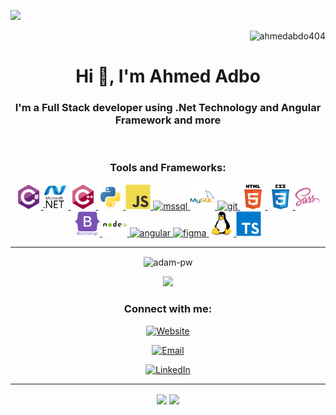 <!-- Cover -->
![](https://github.com/halfrost/halfrost/blob/master/icons/header_.png)
<!-- about -->
<p align="right"> <img src="https://komarev.com/ghpvc/?username=ahmedabdo404&label=Profile%20views&color=0e75b6&style=flat" alt="ahmedabdo404" /> </p>
<h1 align="center">Hi 👋, I'm Ahmed Adbo</h1>
<h3 align="center">I'm a Full Stack developer using .Net Technology and Angular Framework and more</h3>

<br>
<!-- Tools and Frameworks -->
<h3 align="center">Tools and Frameworks:</h3>
<div align="center">
  <a href="https://www.w3schools.com/cs/" target="_blank" rel="noreferrer"> <img src="https://raw.githubusercontent.com/devicons/devicon/master/icons/csharp/csharp-original.svg" alt="csharp" width="40" height="40"/> </a>
  <a href="https://dotnet.microsoft.com/" target="_blank" rel="noreferrer"> <img src="https://raw.githubusercontent.com/devicons/devicon/master/icons/dot-net/dot-net-original-wordmark.svg" alt="dotnet" width="40" height="40"/> </a>
  <a href="https://www.w3schools.com/cpp/" target="_blank" rel="noreferrer"> <img src="https://raw.githubusercontent.com/devicons/devicon/master/icons/cplusplus/cplusplus-original.svg" alt="cplusplus" width="40" height="40"/> </a>
  <a href="https://www.python.org" target="_blank" rel="noreferrer"> <img src="https://raw.githubusercontent.com/devicons/devicon/master/icons/python/python-original.svg" alt="python" width="40" height="40"/> </a>
  <a href="https://developer.mozilla.org/en-US/docs/Web/JavaScript" target="_blank" rel="noreferrer"> <img src="https://raw.githubusercontent.com/devicons/devicon/master/icons/javascript/javascript-original.svg" alt="javascript" width="40" height="40"/> </a>
  <a href="https://www.microsoft.com/en-us/sql-server" target="_blank" rel="noreferrer"> <img src="https://www.svgrepo.com/show/303229/microsoft-sql-server-logo.svg" alt="mssql" width="40" height="40"/> </a>
  <a href="https://www.mysql.com/" target="_blank" rel="noreferrer"> <img src="https://raw.githubusercontent.com/devicons/devicon/master/icons/mysql/mysql-original-wordmark.svg" alt="mysql" width="40" height="40"/> </a>
  <a href="https://git-scm.com/" target="_blank" rel="noreferrer"> <img src="https://www.vectorlogo.zone/logos/git-scm/git-scm-icon.svg" alt="git" width="40" height="40"/> </a>
  <a href="https://www.w3.org/html/" target="_blank" rel="noreferrer"> <img src="https://raw.githubusercontent.com/devicons/devicon/master/icons/html5/html5-original-wordmark.svg" alt="html5" width="40" height="40"/> </a>
  <a href="https://www.w3schools.com/css/" target="_blank" rel="noreferrer"> <img src="https://raw.githubusercontent.com/devicons/devicon/master/icons/css3/css3-original-wordmark.svg" alt="css3" width="40" height="40"/> </a>
  <a href="https://sass-lang.com" target="_blank" rel="noreferrer"> <img src="https://raw.githubusercontent.com/devicons/devicon/master/icons/sass/sass-original.svg" alt="sass" width="40" height="40"/> </a>
  <a href="https://getbootstrap.com" target="_blank" rel="noreferrer"> <img src="https://raw.githubusercontent.com/devicons/devicon/master/icons/bootstrap/bootstrap-plain-wordmark.svg" alt="bootstrap" width="40" height="40"/> </a>
  <a href="https://nodejs.org" target="_blank" rel="noreferrer"> <img src="https://raw.githubusercontent.com/devicons/devicon/master/icons/nodejs/nodejs-original-wordmark.svg" alt="nodejs" width="40" height="40"/> </a>
  <a href="https://angular.io" target="_blank" rel="noreferrer"> <img src="https://angular.io/assets/images/logos/angular/angular.svg" alt="angular" width="40" height="40"/> </a>
  <a href="https://www.figma.com/" target="_blank" rel="noreferrer"> <img src="https://www.vectorlogo.zone/logos/figma/figma-icon.svg" alt="figma" width="40" height="40"/> </a>
  <a href="https://www.linux.org/" target="_blank" rel="noreferrer"> <img src="https://raw.githubusercontent.com/devicons/devicon/master/icons/linux/linux-original.svg" alt="linux" width="40" height="40"/> </a>
  <a href="https://www.typescriptlang.org/" target="_blank" rel="noreferrer"> <img src="https://raw.githubusercontent.com/devicons/devicon/master/icons/typescript/typescript-original.svg" alt="typescript" width="40" height="40"/> </a>
</div>

<hr>

<!-- gif image -->
<p align="center"><img align="center" src="https://github.com/Adam-pw/Adam-pw/blob/main/animation_500_kxa883sd.gif" alt="adam-pw" />

<!-- languages -->
<p align="center">
<img height="50%" width="auto" src ="https://github-readme-stats.vercel.app/api/top-langs/?username=ahmedabdo404&layout=compact&hide_border=true&theme=darcula&bg_color=00000000&langs_count=6&hide=jupyter%20notebook,tex,css,php">
</p>

<!-- contact -->
<h3 align="center">Connect with me:</h3>

<div align="center">
<a align="center" href="https://ahmedabdo404.github.io/ahmedabdo404/"><img  alt="Website" src="https://img.shields.io/badge/Website-ahmedAbdo-blue?style=flat-square&logo=google-chrome"></a>

<a align="center" href="mailto:ahmed.elzahed404@gmail.com"><img  alt="Email" src="https://img.shields.io/badge/Email-ahmed.elzahed404@gmail.com-blue?style=flat-square&logo=gmail"></a>

<a align="center" href="https://www.linkedin.com/in/ahmed-abdo-306259229/"><img  alt="LinkedIn" src="https://img.shields.io/badge/LinkedIn-ahmedAbdo-blue?style=flat-square&logo=linkedin"></a>

</div>

<hr>

<!-- github status -->
<div align="center">
  <img align="center" height="50%" width="auto" src ="https://github-readme-stats.vercel.app/api?username=ahmedabdo404&show_icons=true&count_private=true&theme=darcula&hide_border=true&hide=issues,contribs&bg_color=00000000">

  <img align="center" src ="https://github-readme-streak-stats.herokuapp.com?user=ahmedabdo404&theme=darcula&hide_border=true&background=FFFFFF00">
  <br>
 </div>
